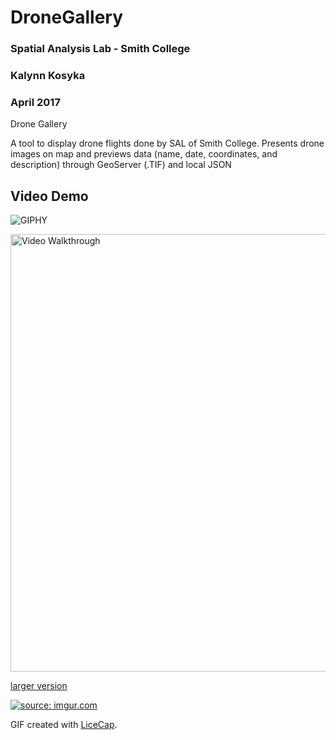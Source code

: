 # DroneGallery

### Spatial Analysis Lab - Smith College
### Kalynn Kosyka 
### April 2017

Drone Gallery

A tool to display drone flights done by SAL of Smith College.
Presents drone images on map and previews data (name, date, coordinates, and description) through GeoServer (.TIF) and local JSON

## Video Demo 


![GIPHY](https://media.giphy.com/media/l378iGlogLxPiYwog/giphy.gif)

<img src='https://media.giphy.com/media/l378iGlogLxPiYwog/giphy.gif' title='Video Walkthrough' width='700px' alt='Video Walkthrough' />


<a href='https://i.imgur.com/UMeyxTq.gifv'>larger version</a>

<a href="https://imgur.com/UMeyxTq"><img src="https://i.imgur.com/UMeyxTq.gif" title="source: imgur.com" /></a>

GIF created with [LiceCap](http://www.cockos.com/licecap/).


